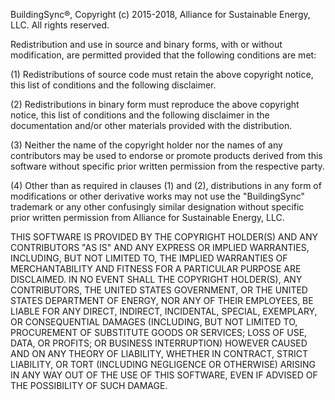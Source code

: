 BuildingSync®, Copyright (c) 2015-2018, Alliance for Sustainable Energy, LLC. 
All rights reserved.

Redistribution and use in source and binary forms, with or without modification, 
are permitted provided that the following conditions are met:

(1) Redistributions of source code must retain the above copyright notice, 
this list of conditions and the following disclaimer.

(2) Redistributions in binary form must reproduce the above copyright notice, 
this list of conditions and the following disclaimer in the documentation and/or 
other materials provided with the distribution.

(3) Neither the name of the copyright holder nor the names of any contributors 
may be used to endorse or promote products derived from this software without 
specific prior written permission from the respective party.

(4) Other than as required in clauses (1) and (2), distributions in any form of 
modifications or other derivative works may not use the "BuildingSync" trademark or 
any other confusingly similar designation without specific prior written permission 
from Alliance for Sustainable Energy, LLC.

THIS SOFTWARE IS PROVIDED BY THE COPYRIGHT HOLDER(S) AND ANY CONTRIBUTORS "AS IS" AND 
ANY EXPRESS OR IMPLIED WARRANTIES, INCLUDING, BUT NOT LIMITED TO, THE IMPLIED 
WARRANTIES OF MERCHANTABILITY AND FITNESS FOR A PARTICULAR PURPOSE ARE DISCLAIMED. 
IN NO EVENT SHALL THE COPYRIGHT HOLDER(S), ANY CONTRIBUTORS, THE UNITED STATES 
GOVERNMENT, OR THE UNITED STATES DEPARTMENT OF ENERGY, NOR ANY OF THEIR EMPLOYEES, 
BE LIABLE FOR ANY DIRECT, INDIRECT, INCIDENTAL, SPECIAL, EXEMPLARY, OR CONSEQUENTIAL 
DAMAGES (INCLUDING, BUT NOT LIMITED TO, PROCUREMENT OF SUBSTITUTE GOODS OR SERVICES; 
LOSS OF USE, DATA, OR PROFITS; OR BUSINESS INTERRUPTION) HOWEVER CAUSED AND ON ANY 
THEORY OF LIABILITY, WHETHER IN CONTRACT, STRICT LIABILITY, OR TORT (INCLUDING 
NEGLIGENCE OR OTHERWISE) ARISING IN ANY WAY OUT OF THE USE OF THIS SOFTWARE, EVEN 
IF ADVISED OF THE POSSIBILITY OF SUCH DAMAGE.
